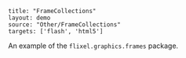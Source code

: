 ```
title: "FrameCollections"
layout: demo
source: "Other/FrameCollections"
targets: ['flash', 'html5']
```

An example of the `flixel.graphics.frames` package.